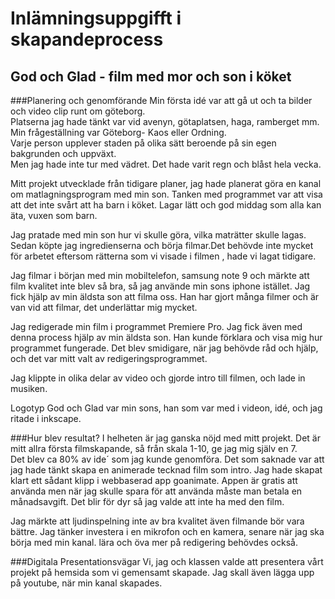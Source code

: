 # Inlämningsuppgifft i skapandeprocess
## God och Glad - film med mor och son i köket
###Planering och genomförande
Min första idé var att gå ut och ta bilder och video clip runt om göteborg.  
Platserna jag hade tänkt var vid avenyn, götaplatsen, haga, ramberget mm.  
Min frågeställning var Göteborg- Kaos eller Ordning.  
Varje person upplever staden på olika sätt beroende på sin egen bakgrunden och uppväxt.  
Men jag hade inte tur med vädret. Det hade varit regn och blåst hela vecka.  

Mitt projekt utvecklade från tidigare planer, jag hade planerat göra en kanal om matlagningsprogram med min son.
Tanken med programmet var att visa att det inte svårt att ha barn i köket. Lagar lätt och god middag som alla kan äta, vuxen som barn.

Jag pratade med min son hur vi skulle göra, vilka maträtter skulle lagas. 
Sedan köpte jag ingredienserna och börja filmar.Det behövde inte mycket för arbetet eftersom rätterna som vi visade i filmen , hade vi lagat tidigare.

Jag filmar i början med min mobiltelefon, samsung note 9 och märkte att film kvalitet inte blev så bra, så jag använde min sons iphone istället. 
Jag fick hjälp av min äldsta son att filma oss. Han har gjort många filmer och är van vid att filmar, det underlättar mig mycket.

Jag redigerade min film i programmet Premiere Pro. Jag fick även med denna process hjälp av min äldsta son. Han kunde förklara och visa mig hur programmet fungerade.
Det blev smidigare, när jag behövde råd och hjälp, och det var mitt valt av redigeringsprogrammet.

Jag klippte in olika delar av video och gjorde intro till filmen, och lade in musiken.

Logotyp God och Glad var min sons, han som var med i videon, idé, och jag ritade i inkscape.

###Hur blev resultat?
I helheten är jag ganska nöjd med mitt projekt. 
Det är mitt allra första filmskapande, så från skala 1-10, ge jag mig själv en 7.  
Det blev ca 80% av ide´ som jag kunde genomföra. 
Det som saknade var att jag hade tänkt skapa en animerade tecknad film som intro.
Jag hade skapat klart ett sådant klipp i webbaserad app goanimate. 
Appen är gratis att använda men när jag skulle spara för att använda måste man betala en månadsavgift.
Det blir för dyr så jag valde att inte ha med den film.  

Jag märkte att ljudinspelning inte av bra kvalitet även filmande bör vara bättre. 
Jag tänker investera i en mikrofon och en kamera, senare när jag ska börja med min kanal.
lära och öva mer på redigering behövdes också.  

###Digitala Presentationsvägar
Vi, jag och klassen valde att presentera vårt projekt på hemsida som vi gemensamt skapade.
Jag skall även lägga upp på youtube, när min kanal skapades.
















